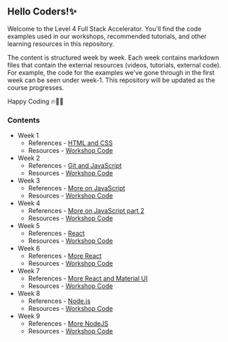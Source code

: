 ## Hello Coders!✨

Welcome to the Level 4 Full Stack Accelerator. You'll find the code examples used in our workshops, recommended tutorials, and other learning resources in this repository.

The content is structured week by week. Each week contains markdown files that contain the external resources (videos, tutorials, external code). For example, the code for the examples we've gone through in the first week can be seen under week-1. This repository will be updated as the course progresses.

Happy Coding 🔥🧑‍💻

### Contents

- Week 1
  - References - [HTML and CSS](week-01/README.md)
  - Resources - [Workshop Code](week-01)
- Week 2
  - References - [Git and JavaScript](week-02/README.md)
  - Resources - [Workshop Code](week-02)
- Week 3
  - References - [More on JavaScript](week-03/README.md)
  - Resources - [Workshop Code](week-03)
- Week 4
  - References - [More on JavaScript part 2](week-04/README.md)
  - Resources - [Workshop Code](week-04)
- Week 5
  - References - [React](week-05/README.md)
  - Resources - [Workshop Code](week-05)
- Week 6
  - References - [More React](week-06/README.md)
  - Resources - [Workshop Code](week-06)
- Week 7
  - References - [More React and Material UI](week-07/README.md)
  - Resources - [Workshop Code](week-07)
- Week 8
  - References - [Node.js](week-08/README.md)
  - Resources - [Workshop Code](week-08)
- Week 9
  - References - [More NodeJS](week-09/README.md)
  - Resources - [Workshop Code](week-09)
  <!--
- Week 10
  - References - [Databases and MySQL](week-10/README.md)
  - Resources - [Workshop Code](week-10)
- Week 11
  - References - [Cryptography and CI/CD](week-11/README.md)
  - Resources - [Workshop Code](week-11)
- Week 12
  - References - [](week-12/README.md)
  - Resources - [Workshop Code](week-12) -->
